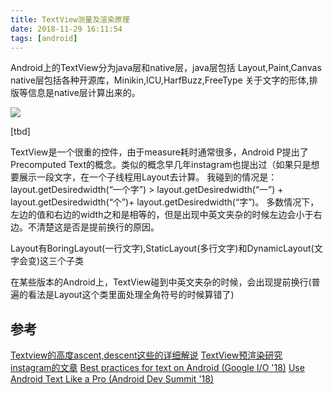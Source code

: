 ```yaml
---
title: TextView测量及渲染原理
date: 2018-11-29 16:11:54
tags: [android]
---
```


Android上的TextView分为java层和native层，java层包括
Layout,Paint,Canvas
native层包括各种开源库，Minikin,ICU,HarfBuzz,FreeType
关于文字的形体,排版等信息是native层计算出来的。

![](https://www.haldir66.ga/static/imgs/textview_architecture.png)

<!--more-->

[tbd]

TextView是一个很重的控件，由于measure耗时通常很多，Android P提出了Precomputed Text的概念。类似的概念早几年instagram也提出过（如果只是想要展示一段文字，在一个子线程用Layout去计算。
我碰到的情况是：
layout.getDesiredwidth(“一个字”) > layout.getDesiredwidth(“一”) + layout.getDesiredwidth(“个”)+ layout.getDesiredwidth(“字”)。
多数情况下，左边的值和右边的width之和是相等的，但是出现中英文夹杂的时候左边会小于右边。不清楚这是否是提前换行的原因。

Layout有BoringLayout(一行文字),StaticLayout(多行文字)和DynamicLayout(文字会变)这三个子类


在某些版本的Android上，TextView碰到中英文夹杂的时候，会出现提前换行(普遍的看法是Layout这个类里面处理全角符号的时候算错了)


## 参考
[Textview的高度ascent,descent这些的详细解说](https://stackoverflow.com/questions/27631736/meaning-of-top-ascent-baseline-descent-bottom-and-leading-in-androids-font)
[TextView预渲染研究](http://ragnraok.github.io/textview-pre-render-research.html)
[instagram的文章](https://instagram-engineering.com/improving-comment-rendering-on-android-a77d5db3d82e)
[Best practices for text on Android (Google I/O '18)](https://www.youtube.com/watch?v=x-FcOX6ErdI)
[Use Android Text Like a Pro (Android Dev Summit '18)](https://www.youtube.com/watch?v=vXqwRhjd7b4)